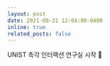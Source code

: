 ```yaml
---
layout: post
date: 2021-08-31 12:04:00-0400
inline: true
related_posts: false
---
```


UNIST 촉각 인터랙션 연구실 시작 :birthday: